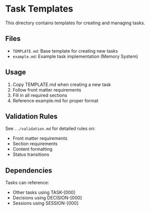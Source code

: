 # Task Templates

This directory contains templates for creating and managing tasks.

## Files
- `TEMPLATE.md`: Base template for creating new tasks
- `example.md`: Example task implementation (Memory System)

## Usage
1. Copy TEMPLATE.md when creating a new task
2. Follow front matter requirements
3. Fill in all required sections
4. Reference example.md for proper format

## Validation Rules
See `../validation.md` for detailed rules on:
- Front matter requirements
- Section requirements
- Content formatting
- Status transitions

## Dependencies
Tasks can reference:
- Other tasks using TASK-[000]
- Decisions using DECISION-[000]
- Sessions using SESSION-[000]
